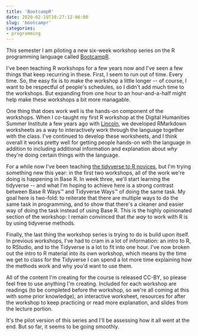 ```yaml
---
title: 'BootcampR'
date: 2020-02-19T10:27:12-06:00
slug: 'bootcampr'
categories: 
- programming
---
```


This semester I am piloting a new six-week workshop series on the R programming language called [BootcampR](https://jasonheppler.org/courses/bootcampr.2020/). 

I've been teaching R workshops for a few years now and I've seen a few things that keep recurring in these. First, I seem to run out of time. Every time. So, the easy fix is to make the workshop a little longer -- of course, I want to be respectful of people's schedules, so I didn't add much time to the workshops. But expanding from one hour to an hour-and-a-half might help make these workshops a bit more managable. 

One thing that does work well is the hands-on component of the workshops. When I co-taught my first R workshop at the Digital Humanities Summer Institute a few years ago with [Lincoln](http://lincolnmullen.com), we developed RMarkdown worksheets as a way to interactively work through the language together with the class. I've continued to develop these worksheets, and I think overall it works pretty well for getting people hands-on with the language in addition to including additional information and explanation about *why* they're doing certain things with the language. 

For a while now I've been teaching [the tidyverse to R novices](https://jasonheppler.org/2018/02/27/teaching-the-tidyverse-to-r-novices/), but I'm trying something new this year: in the first two workshops, all of the work we're doing is happening in Base R. In week three, we'll start learning the tidyverse -- and what I'm hoping to achieve here is a strong contrast between Base R Ways™ and Tidyverse Ways™ of doing the same task. My goal here is two-fold: to reiterate that there are multiple ways to do the same task in programming, and to show that there's a cleaner and easier way of doing the task instead of using Base R. This is the highly opinionated section of the workshop: I remain convinced that *the way* to work with R is by using tidyverse methods. 

Finally, the last thing the workshop series is trying to do is build upon itself. In previous workshops, I've had to cram in a lot of information: an intro to R, to RStudio, and to the Tidyverse is a lot to fit into one hour. I've now broken out the intro to R material into its own workshop, which means by the time we get to class for the Tidyverse I can spend a lot more time explaining how the methods work and why you'd want to use them. 

All of the content I'm creating for the course is released CC-BY, so please feel free to use anything I'm creating. Included for each workshop are readings (to be completed before the workshop, so we're all coming at this with some prior knowledge), an interactive worksheet, resources for after the workshop to keep practicing or read more explanation, and slides from the lecture portion.

It's the pilot version of this series and I'll be assessing how it all went at the end. But so far, it seems to be going smoothly. 
